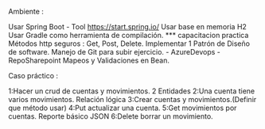 Ambiente :

Usar Spring Boot - Tool https://start.spring.io/
Usar base en memoria H2
Usar Gradle como herramienta de compilación.  *** capacitacion practica
Métodos http seguros : Get, Post, Delete.
Implementar 1 Patrón de Diseño de software.
Manejo de Git para subir ejercicio. - AzureDevops - RepoSharepoint
Mapeos y Validaciones en Bean.

Caso práctico :

1:Hacer un crud de cuentas y movimientos. 2 Entidades
2:Una cuenta tiene varios movimientos. Relación lógica
3:Crear cuentas y movimientos.(Definir que método usar)
4:Put actualizar una cuenta.
5:Get movimientos por cuentas. Reporte básico JSON
6:Delete borrar un movimiento.



